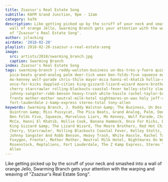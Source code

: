 ```yaml
---
title: Zsazsur's Real Estate Song
subtitle: KAFM Grand Junction, 9pm - 12am
category: kafm
description: Like getting picked up by the scruff of your neck and smashed into a
  wall of orange Jello, Swarming Branch gets your attention with the warping and weaving
  of "Zsazsur's Real Estate Song".
author: jclacking
airdate: '2018-02-20'
playlist: 2018-02-20-zsazsur-s-real-estate-song
image:
  src: artists/2018/swarming_branch.jpg
  caption: Swarming Branch
index: Zsazsur's Real Estate Song
tags: swarming-branch j-roddy-walston-business un-dos-tres-y-fuera quintron-miss-pussycat
  pica-beats grand-analog palm deer-tick ween ben-folds-five squeeze marvelous-liars
  mo-kenney wolf-parade chris-thile mayor-mcca hanni-el-khatib hollie-cook banana-hammock
  once-for-kicks dappled-cities king-gizzard-lizard-wizard moore-brothers red-hot-chili-peppers
  cherry starcrawler rolling-blackouts-coastal-fever kelley-stoltz slowdive fishbone
  johnny-sangster-robb-benson heavy-trash white-hassle rachel-taylor-brown foxygen
  frente mother-mother neutral-milk-hotel nightmares-on-wax holy jeff-rosenstock reptaliens
  fort-lauderdale z-kamp-express stereo-total tony-allen
keywords: Swarming Branch, J. Roddy Walston &amp; The Business, Un Dos Tres Y Fuera,
  Quintron &amp; Miss Pussycat, The Pica Beats, Grand Analog, Palm, Deer Tick, Ween,
  Ben Folds Five, Squeeze, Marvelous Liars, Mo Kenney, Wolf Parade, Chris Thile, Mayor
  McCa, Hanni El Khatib, Hollie Cook, Banana Hammock, Once For Kicks, Dappled Cities,
  King Gizzard &amp; The Lizard Wizard, The Moore Brothers, Red Hot Chili Peppers,
  Cherry, Starcrawler, Rolling Blackouts Coastal Fever, Kelley Stoltz, Slowdive, Fishbone,
  Johnny Sangster And Robb Benson, Heavy Trash, White Hassle, Rachel Taylor Brown,
  Foxygen, Frente!, Mother Mother, Neutral Milk Hotel, Nightmares On Wax, Holy, Jeff
  Rosenstock, Reptaliens, Fort Lauderdale, The Z Kamp Express, Stereo Total, Tony
  Allen
---
```

Like getting picked up by the scruff of your neck and smashed into a wall of orange Jello, Swarming Branch gets your attention with the warping and weaving of "Zsazsur's Real Estate Song".
